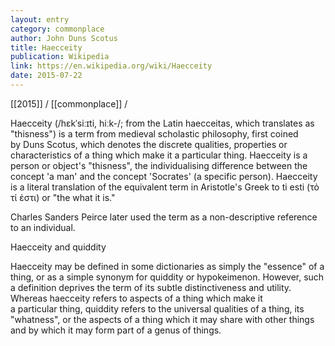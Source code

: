 ```yaml
---
layout: entry
category: commonplace
author: John Duns Scotus
title: Haecceity
publication: Wikipedia
link: https://en.wikipedia.org/wiki/Haecceity
date: 2015-07-22
---
```


[[2015]] / [[commonplace]] / 

Haecceity (/hɛkˈsiːɪti, hiːk-/; from the Latin haecceitas, which translates as "thisness") is a term from medieval scholastic philosophy, first coined by Duns Scotus, which denotes the discrete qualities, properties or characteristics of a thing which make it a particular thing. Haecceity is a person or object's "thisness", the individualising difference between the concept 'a man' and the concept 'Socrates' (a specific person). Haecceity is a literal translation of the equivalent term in Aristotle's Greek to ti esti (τὸ τί ἐστι) or "the what it is."

Charles Sanders Peirce later used the term as a non-descriptive reference to an individual.

Haecceity and quiddity

Haecceity may be defined in some dictionaries as simply the "essence" of a thing, or as a simple synonym for quiddity or hypokeimenon. However, such a definition deprives the term of its subtle distinctiveness and utility. Whereas haecceity refers to aspects of a thing which make it a particular thing, quiddity refers to the universal qualities of a thing, its "whatness", or the aspects of a thing which it may share with other things and by which it may form part of a genus of things.